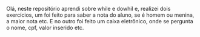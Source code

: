 Olá, neste repositório aprendi sobre while e dowhil
e, realizei dois exercícios, um foi feito para saber a nota do aluno, se é homem ou menina, a maior nota etc. E no outro foi feito um caixa eletrônico, onde se pergunta o nome, cpf, valor inserido etc.
